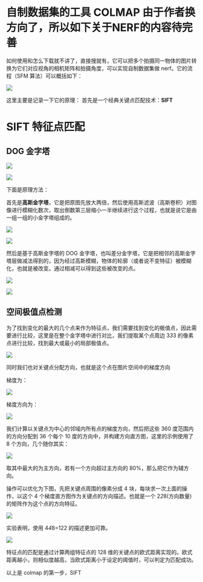 # 自制数据集的工具 COLMAP <Badge type="danger">由于作者换方向了，所以如下关于NERF的内容待完善</Badge>

如何使用和怎么下载就不讲了，直接搜就有，它可以把多个拍摄同一物体的图片转换为它们对应视角的相机矩阵和拍摄角度，可以实现自制数据集做 nerf。它的流程（SFM 算法）可以概括如下：

![](https://hdu-cs-wiki.oss-cn-hangzhou.aliyuncs.com/boxcnXzgaIhmUQ7HQtEn52ksWIf.png)

这里主要是记录一下它的原理：
首先是一个经典关键点匹配技术：<strong>SIFT</strong>

# SIFT 特征点匹配

## DOG 金字塔

![](https://hdu-cs-wiki.oss-cn-hangzhou.aliyuncs.com/boxcneERqw4amGHf6f2SX7gcdny.png)

![](https://hdu-cs-wiki.oss-cn-hangzhou.aliyuncs.com/boxcnv4dRbGDg9eemcyQFREYs0b.png)

下面是原理方法：

首先是<strong>高斯金字塔</strong>，它是把原图先放大两倍，然后使用高斯滤波（高斯卷积）对图像进行模糊化数次，取出倒数第三层缩小一半继续进行这个过程，也就是说它是由一组一组的小金字塔组成的。

![](https://hdu-cs-wiki.oss-cn-hangzhou.aliyuncs.com/boxcnKJWrCUc5cPOuZg01HqNCsc.png)

![](https://hdu-cs-wiki.oss-cn-hangzhou.aliyuncs.com/boxcnd25i5LQ7WjGJEe2xgU3qce.jpg)

然后是基于高斯金字塔的 DOG 金字塔，也叫差分金字塔，它是把相邻的高斯金字塔层做减法得到的，因为经过高斯模糊，物体的轮廓（或者说不变特征）被模糊化，也就是被改变。通过相减可以得到这些被改变的点。

![](https://hdu-cs-wiki.oss-cn-hangzhou.aliyuncs.com/boxcncKZlnG7F4oEpcrQYqth8kh.jpg)

![](https://hdu-cs-wiki.oss-cn-hangzhou.aliyuncs.com/boxcnAEQSDhsLdDsNOQVxqcic5d.jpg)

## 空间极值点检测

为了找到变化的最大的几个点来作为特征点，我们需要找到变化的极值点，因此需要进行比较，这里是在整个金字塔中进行对比，我们提取某个点周边 3*3*3 的像素点进行比较，找到最大或最小的局部极值点。

![](https://hdu-cs-wiki.oss-cn-hangzhou.aliyuncs.com/boxcnl48ovxbqSeTljgF3rp16ue.png)

同时我们也对关键点分配方向，也就是这个点在图片空间中的梯度方向

梯度为：

![](https://hdu-cs-wiki.oss-cn-hangzhou.aliyuncs.com/boxcnbQx8TntyX8iETPixOnKjef.png)

梯度方向为：

![](https://hdu-cs-wiki.oss-cn-hangzhou.aliyuncs.com/boxcnfw5FrBxPaD4bNFT4GFyXmd.png)

我们计算以关键点为中心的邻域内所有点的梯度方向，然后把这些 360 度范围内的方向分配到 36 个每个 10 度的方向中，并构建方向直方图，这里的示例使用了 8 个方向，几个随你其实：

![](https://hdu-cs-wiki.oss-cn-hangzhou.aliyuncs.com/boxcnyuV5HCumJMhyW7Cb3HSxcg.jpg)

取其中最大的为主方向，若有一个方向超过主方向的 80%，那么把它作为辅方向。

操作可以优化为下图，先把关键点周围的像素分成 4 块，每块求一次上面的操作，以这个 4 个梯度直方图作为关键点的方向描述。也就是一个 2*2*8(方向数量)的矩阵作为这个点的方向特征。

![](https://hdu-cs-wiki.oss-cn-hangzhou.aliyuncs.com/boxcnEvWRhUKcWKAoYKWbN1kAuc.png)

实验表明，使用 4*4*8=122 的描述更加可靠。

![](https://hdu-cs-wiki.oss-cn-hangzhou.aliyuncs.com/boxcniVb6FvrZziID1B1JFmgVzx.jpg)

特征点的匹配是通过计算两组特征点的 128 维的关键点的欧式距离实现的。欧式距离越小，则相似度越高，当欧式距离小于设定的阈值时，可以判定为匹配成功。

以上是 colmap 的第一步，SIFT
